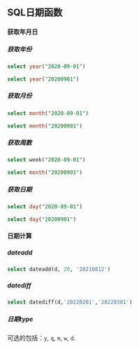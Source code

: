 ## SQL日期函数

#### 获取年月日

##### 获取年份

```SQL
select year("2020-09-01")

select year("20200901")
```

##### 获取月份

```sql
select month("2020-09-01")

select month("20200901")
```

##### 获取周数

```sql
select week("2020-09-01")

select month("20200901")
```

##### 获取日期

```sql
select day("2020-09-01")

select day("20200901")
```

#### 日期计算

##### dateadd

```sql
select dateadd(d, 20, '20210812')
```

##### datediff

```sql
select datediff(d,'20220201','20220301')
```

##### 日期type

可选的包括：`y`, `q`, `m`, `w`, `d`.